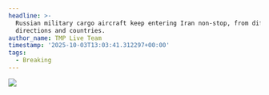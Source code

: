 ```yaml
---
headline: >-
  Russian military cargo aircraft keep entering Iran non-stop, from different
  directions and countries.
author_name: TMP Live Team
timestamp: '2025-10-03T13:03:41.312297+00:00'
tags:
  - Breaking
---
```

![](https://i.postimg.cc/C5BBQn7S/IMG-20251003-182809-291.jpg)
